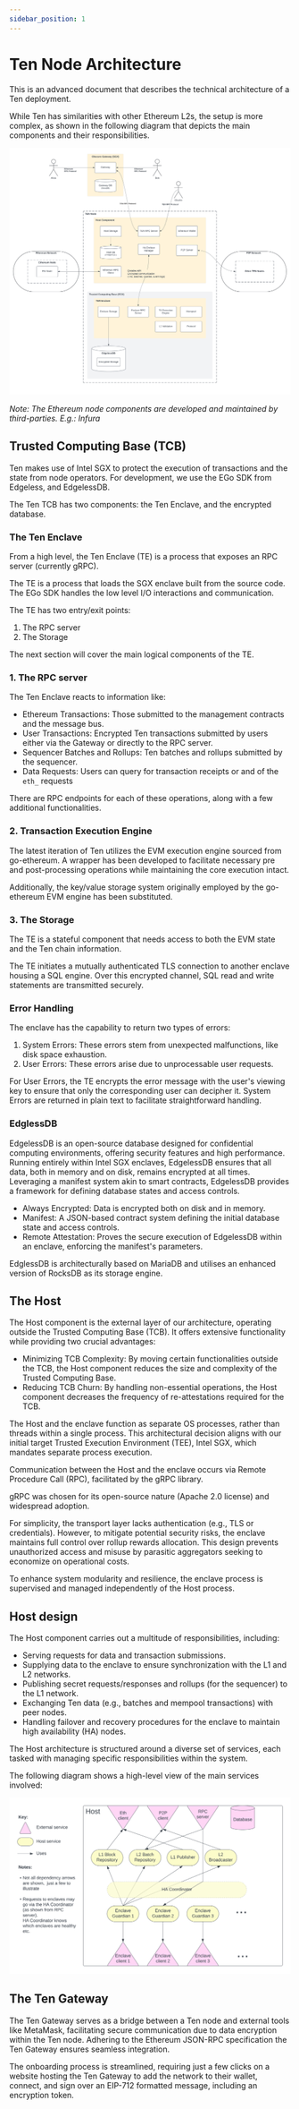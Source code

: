 ```yaml
---
sidebar_position: 1
---
```


# Ten Node Architecture

This is an advanced document that describes the technical architecture of a Ten deployment.

While Ten has similarities with other Ethereum L2s, the setup is more complex, as shown in the following diagram 
that depicts the main components and their responsibilities.

![architecture diagram](../assets/ten_node_arch.png)

*Note: The Ethereum node components are developed and maintained by third-parties. E.g.: Infura* 

## Trusted Computing Base (TCB)

Ten makes use of Intel SGX to protect the execution of transactions and the state from node operators.
For development, we use the EGo SDK from Edgeless, and EdgelessDB.

The Ten TCB has two components: the Ten Enclave, and the encrypted database. 

### The Ten Enclave
From a high level, the Ten Enclave (TE) is a process that exposes an RPC server (currently gRPC).

The TE is a process that loads the SGX enclave built from the source code. The EGo SDK handles the low level I/O interactions 
and communication.

The TE has two entry/exit points:
1. The RPC server
2. The Storage 

The next section will cover the main logical components of the TE.

### 1. The RPC server

The Ten Enclave reacts to information like: 
 - Ethereum Transactions: Those submitted to the management contracts and the message bus. 
 - User Transactions: Encrypted Ten transactions submitted by users either via the Gateway or directly to the RPC server.
 - Sequencer Batches and Rollups: Ten batches and rollups submitted by the sequencer.
 - Data Requests: Users can query for transaction receipts or and of the `eth_` requests

There are RPC endpoints for each of these operations, along with a few additional functionalities.

### 2. Transaction Execution Engine

The latest iteration of Ten utilizes the EVM execution engine sourced from go-ethereum. A wrapper has been developed to 
facilitate necessary pre and post-processing operations while maintaining the core execution intact. 

Additionally, the key/value storage system originally employed by the go-ethereum EVM engine has been substituted.

### 3. The Storage
The TE is a stateful component that needs access to both the EVM state and the Ten chain information.

The TE initiates a mutually authenticated TLS connection to another enclave housing a SQL engine. Over this encrypted channel, 
SQL read and write statements are transmitted securely.

### Error Handling

The enclave has the capability to return two types of errors:

1. System Errors: These errors stem from unexpected malfunctions, like disk space exhaustion.
2. User Errors: These errors arise due to unprocessable user requests.

For User Errors, the TE encrypts the error message with the user's viewing key to ensure that only the corresponding 
user can decipher it. System Errors are returned in plain text to facilitate straightforward handling.


### EdglessDB

EdgelessDB is an open-source database designed for confidential computing environments, offering security features and 
high performance. Running entirely within Intel SGX enclaves, EdgelessDB ensures that all data, both in memory and on 
disk, remains encrypted at all times. Leveraging a manifest system akin to smart contracts, EdgelessDB provides a 
framework for defining database states and access controls.

- Always Encrypted: Data is encrypted both on disk and in memory.
- Manifest: A JSON-based contract system defining the initial database state and access controls.
- Remote Attestation: Proves the secure execution of EdgelessDB within an enclave, enforcing the manifest's parameters.

EdglessDB is architecturally based on MariaDB and utilises an enhanced version of RocksDB as its storage engine.

## The Host

The Host component is the external layer of our architecture, operating outside the Trusted Computing Base (TCB). It 
offers extensive functionality while providing two crucial advantages:

- Minimizing TCB Complexity: By moving certain functionalities outside the TCB, the Host component reduces the size and 
complexity of the Trusted Computing Base.
- Reducing TCB Churn: By handling non-essential operations, the Host component decreases the frequency of 
re-attestations required for the TCB.

The Host and the enclave function as separate OS processes, rather than threads within a single process. This 
architectural decision aligns with our initial target Trusted Execution Environment (TEE), Intel SGX, which mandates 
separate process execution.

Communication between the Host and the enclave occurs via Remote Procedure Call (RPC), facilitated by the gRPC library. 

gRPC was chosen for its open-source nature (Apache 2.0 license) and widespread adoption.

For simplicity, the transport layer lacks authentication (e.g., TLS or credentials). However, to mitigate potential 
security risks, the enclave maintains full control over rollup rewards allocation. This design prevents unauthorized 
access and misuse by parasitic aggregators seeking to economize on operational costs.

To enhance system modularity and resilience, the enclave process is supervised and managed independently of the Host process.



## Host design

The Host component carries out a multitude of responsibilities, including:

- Serving requests for data and transaction submissions.
- Supplying data to the enclave to ensure synchronization with the L1 and L2 networks.
- Publishing secret requests/responses and rollups (for the sequencer) to the L1 network.
- Exchanging Ten data (e.g., batches and mempool transactions) with peer nodes.
- Handling failover and recovery procedures for the enclave to maintain high availability (HA) nodes.

The Host architecture is structured around a diverse set of services, each tasked with managing specific responsibilities within the system.

The following diagram shows a high-level view of the main services involved:

![host services diagram](../assets/host_arch.png)

## The Ten Gateway

The Ten Gateway serves as a bridge between a Ten node and external tools like MetaMask, facilitating secure 
communication due to data encryption within the Ten node. Adhering to the Ethereum JSON-RPC specification the Ten 
Gateway ensures seamless integration. 

The onboarding process is streamlined, requiring just a few clicks on a website hosting the Ten Gateway to add the 
network to their wallet, connect, and sign over an EIP-712 formatted message, including an encryption token.
